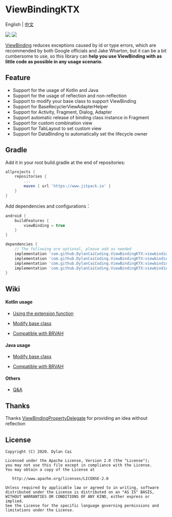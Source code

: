 # ViewBindingKTX

English | [中文](https://github.com/DylanCaiCoding/ViewBindingKtx/blob/master/README_CN.md)

[![](https://www.jitpack.io/v/DylanCaiCoding/ViewBindingKTX.svg)](https://www.jitpack.io/#DylanCaiCoding/ViewBindingKTX) [![](https://img.shields.io/badge/License-Apache--2.0-green.svg)](https://github.com/DylanCaiCoding/ViewBindingKtx/blob/master/LICENSE)

[ViewBinding](https://developer.android.com/topic/libraries/view-binding) reduces exceptions caused by id or type errors, which are recommended by both Google officials and Jake Wharton, but it can be a bit cumbersome to use, so this library can **help you use ViewBinding with as little code as possible in any usage scenario**.

## Feature

- Support for the usage of Kotlin and Java
- Support for the usage of reflection and non-reflection
- Support to modify your base class to support ViewBinding
- Support for BaseRecyclerViewAdapterHelper
- Support for Activity, Fragment, Dialog, Adapter
- Support automatic release of binding class instance in Fragment
- Support for custom combination view
- Support for TabLayout to set custom view
- Support for DataBinding to automatically set the lifecycle owner

## Gradle

Add it in your root build.gradle at the end of repositories:
```groovy
allprojects {
    repositories {
        ...
        maven { url 'https://www.jitpack.io' }
    }
}
```

Add dependencies and configurations：

```groovy
android {
    buildFeatures {
        viewBinding = true
    }
}

dependencies {
    // The following are optional, please add as needed
    implementation 'com.github.DylanCaiCoding.ViewBindingKTX:viewbinding-ktx:1.2.0'
    implementation 'com.github.DylanCaiCoding.ViewBindingKTX:viewbinding-nonreflection-ktx:1.2.0'
    implementation 'com.github.DylanCaiCoding.ViewBindingKTX:viewbinding-base:1.2.0'
    implementation 'com.github.DylanCaiCoding.ViewBindingKTX:viewbinding-brvah:1.2.0'
}
```

## Wiki

#### Kotlin usage

- [Using the extension function](https://github.com/DylanCaiCoding/ViewBindingKtx/wiki/使用拓展函数)

- [Modify base class](https://github.com/DylanCaiCoding/ViewBindingKtx/wiki/改造基类-(Kotlin))

- [Compatible with BRVAH](https://github.com/DylanCaiCoding/ViewBindingKtx/wiki/兼容-BRVAH-(Kotlin))

#### Java usage

- [Modify base class](https://github.com/DylanCaiCoding/ViewBindingKtx/wiki/改造基类-(Java))

- [Compatible with BRVAH](https://github.com/DylanCaiCoding/ViewBindingKtx/wiki/兼容-BRVAH-(Java))

#### Others

- [Q&A](https://github.com/DylanCaiCoding/ViewBindingKtx/wiki/Q&A)

## Thanks

Thanks [ViewBindingPropertyDelegate](https://github.com/kirich1409/ViewBindingPropertyDelegate) for providing an idea without reflection

## License

```
Copyright (C) 2020. Dylan Cai

Licensed under the Apache License, Version 2.0 (the "License");
you may not use this file except in compliance with the License.
You may obtain a copy of the License at

   http://www.apache.org/licenses/LICENSE-2.0

Unless required by applicable law or agreed to in writing, software
distributed under the License is distributed on an "AS IS" BASIS,
WITHOUT WARRANTIES OR CONDITIONS OF ANY KIND, either express or implied.
See the License for the specific language governing permissions and
limitations under the License.
```
